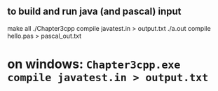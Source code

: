## to build and run java (and pascal) input
make all
./Chapter3cpp compile javatest.in > output.txt
./a.out compile hello.pas > pascal_out.txt

# on windows: `Chapter3cpp.exe compile javatest.in > output.txt`
